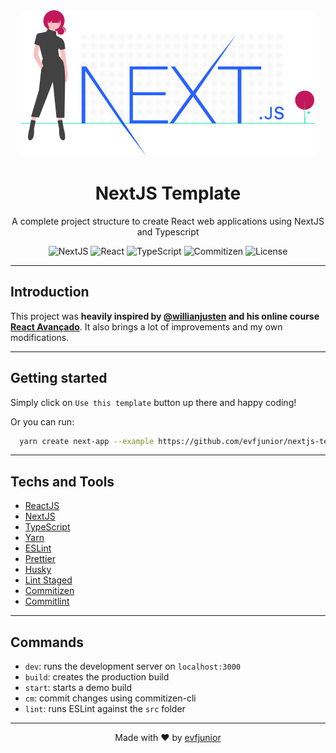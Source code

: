 <div align="center">
  <img src=".github/assets/undraw-nextjs-illustration.svg" alt="Illustration of a girl with NextJS logo on her right side">

  <h1>NextJS Template</h1>
  <p>A complete project structure to create React web applications using NextJS and Typescript</p>
</div>

<div align="center">

![NextJS](https://img.shields.io/github/package-json/dependency-version/evfjunior/nextjs-template/next?color=212121&logo=Next.js&style=for-the-badge)
![React](https://img.shields.io/github/package-json/dependency-version/evfjunior/nextjs-template/react?color=61dbfb&logo=React&style=for-the-badge)
![TypeScript](https://img.shields.io/github/package-json/dependency-version/evfjunior/nextjs-template/dev/typescript/main?color=007acc&logo=Typescript&style=for-the-badge)
![Commitizen](https://img.shields.io/badge/commitizen-friendly-brightgreen?style=for-the-badge&logo=)
![License](https://img.shields.io/github/license/evfjunior/nextjs-template?color=%23a31f34&style=for-the-badge)

</div>

<hr>

## Introduction

This project was **heavily inspired by [@willianjusten](https://github.com/willianjusten) and his online course [React Avançado](https://www.udemy.com/course/react-avancado/)**. It also brings a lot of improvements and my own modifications.

<hr>

## Getting started

Simply click on `Use this template` button up there and happy coding!

Or you can run:

```bash
  yarn create next-app --example https://github.com/evfjunior/nextjs-template
```

<hr>

## Techs and Tools

- [ReactJS](https://reactjs.org)
- [NextJS](https://nextjs.org/)
- [TypeScript](https://www.typescriptlang.org/)
- [Yarn](https://yarnpkg.com/)
- [ESLint](https://eslint.org/)
- [Prettier](https://prettier.io/)
- [Husky](https://github.com/typicode/husky)
- [Lint Staged](github.com/okonet/lint-staged)
- [Commitizen](https://commitizen-tools.github.io/commitizen/)
- [Commitlint](https://commitlint.js.org/)

<hr>

## Commands

- `dev`: runs the development server on `localhost:3000`
- `build`: creates the production build
- `start`: starts a demo build
- `cm`: commit changes using commitizen-cli
- `lint`: runs ESLint against the `src` folder

<hr>

<div align="center">

Made with ❤️ by [evfjunior](https://github.com/evfjunior)

</div>
